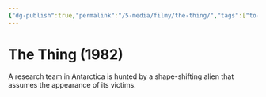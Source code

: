 ```yaml
---
{"dg-publish":true,"permalink":"/5-media/filmy/the-thing/","tags":["to-watch","фильм","#Horror","#Mystery","#Sci-Fi"]}
---
```


# The Thing (1982)
 
A research team in Antarctica is hunted by a shape-shifting alien that assumes the appearance of its victims.

